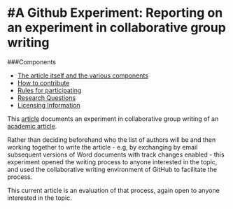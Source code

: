 #A Github Experiment: Reporting on an experiment in collaborative group writing
=================

###Components
- [The article itself and the various components](https://github.com/ASU-CPI/github-experiment/tree/master/article)
- [How to contribute](https://github.com/ASU-CPI/github-experiment/blob/master/contributing.md)
- [Rules for participating](https://github.com/ASU-CPI/github-experiment/blob/master/rules.md)
- [Research Questions](https://github.com/ASU-CPI/github-experiment/blob/master/researchquestions.md)
- [Licensing Information](https://github.com/ASU-CPI/github-experiment/blob/master/licensing.md)

This [article](https://github.com/ASU-CPI/github-experiment/tree/master/article) documents an experiment in collaborative group writing of an [academic article](https://github.com/ASU-CPI/honest-pi). 

Rather than deciding beforehand who the list of authors will be and then working together to write the article - e.g, by exchanging by email subsequent versions of Word documents with track changes enabled - this experiment opened the writing process to anyone interested in the topic, and used the collaborative writing environment of GitHub to facilitate the process.

This current article is an evaluation of that process, again open to anyone interested in the topic.

